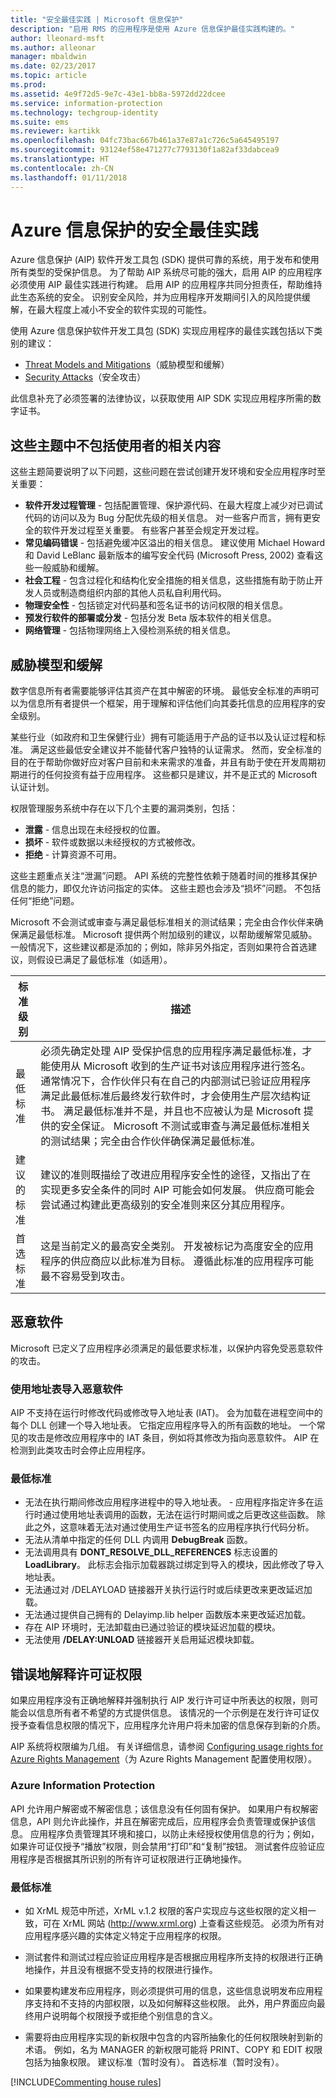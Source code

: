 ```yaml
---
title: "安全最佳实践 | Microsoft 信息保护"
description: "启用 RMS 的应用程序是使用 Azure 信息保护最佳实践构建的。"
author: lleonard-msft
ms.author: alleonar
manager: mbaldwin
ms.date: 02/23/2017
ms.topic: article
ms.prod: 
ms.assetid: 4e9f72d5-9e7c-43e1-bb8a-5972dd22dcee
ms.service: information-protection
ms.technology: techgroup-identity
ms.suite: ems
ms.reviewer: kartikk
ms.openlocfilehash: 04fc73bac667b461a37e87a1c726c5a645495197
ms.sourcegitcommit: 93124ef58e471277c7793130f1a82af33dabcea9
ms.translationtype: HT
ms.contentlocale: zh-CN
ms.lasthandoff: 01/11/2018
---
```

# <a name="security-best-practices-for-azure-information-protection"></a>Azure 信息保护的安全最佳实践

Azure 信息保护 (AIP) 软件开发工具包 (SDK) 提供可靠的系统，用于发布和使用所有类型的受保护信息。 为了帮助 AIP 系统尽可能的强大，启用 AIP 的应用程序必须使用 AIP 最佳实践进行构建。 启用 AIP 的应用程序共同分担责任，帮助维持此生态系统的安全。 识别安全风险，并为应用程序开发期间引入的风险提供缓解，在最大程度上减小不安全的软件实现的可能性。

使用 Azure 信息保护软件开发工具包 (SDK) 实现应用程序的最佳实践包括以下类别的建议：
- [Threat Models and Mitigations](https://msdn.microsoft.com/en-us/library/aa362751.aspx)（威胁模型和缓解）
- [Security Attacks](https://msdn.microsoft.com/en-us/library/aa362736.aspx)（安全攻击）

此信息补充了必须签署的法律协议，以获取使用 AIP SDK 实现应用程序所需的数字证书。

## <a name="subjects-not-covered-in-these-topics"></a>这些主题中不包括使用者的相关内容
这些主题简要说明了以下问题，这些问题在尝试创建开发环境和安全应用程序时至关重要：
- **软件开发过程管理** - 包括配置管理、保护源代码、在最大程度上减少对已调试代码的访问以及为 Bug 分配优先级的相关信息。 对一些客户而言，拥有更安全的软件开发过程至关重要。 有些客户甚至会规定开发过程。
- **常见编码错误** - 包括避免缓冲区溢出的相关信息。 建议使用 Michael Howard 和 David LeBlanc 最新版本的编写安全代码 (Microsoft Press, 2002) 查看这些一般威胁和缓解。
- **社会工程** - 包含过程化和结构化安全措施的相关信息，这些措施有助于防止开发人员或制造商组织内部的其他人员私自利用代码。
- **物理安全性** - 包括锁定对代码基和签名证书的访问权限的相关信息。
- **预发行软件的部署或分发** - 包括分发 Beta 版本软件的相关信息。
- **网络管理** - 包括物理网络上入侵检测系统的相关信息。

## <a name="threat-models-and-mitigations"></a>威胁模型和缓解
数字信息所有者需要能够评估其资产在其中解密的环境。 最低安全标准的声明可以为信息所有者提供一个框架，用于理解和评估他们向其委托信息的应用程序的安全级别。

某些行业（如政府和卫生保健行业）拥有可能适用于产品的证书以及认证过程和标准。 满足这些最低安全建议并不能替代客户独特的认证需求。 然而，安全标准的目的在于帮助你做好应对客户目前和未来需求的准备，并且有助于使在开发周期初期进行的任何投资有益于应用程序。 这些都只是建议，并不是正式的 Microsoft 认证计划。

权限管理服务系统中存在以下几个主要的漏洞类别，包括：
- **泄露** - 信息出现在未经授权的位置。
- **损坏** - 软件或数据以未经授权的方式被修改。
- **拒绝** - 计算资源不可用。

这些主题重点关注“泄漏”问题。 API 系统的完整性依赖于随着时间的推移其保护信息的能力，即仅允许访问指定的实体。 这些主题也会涉及“损坏”问题。 不包括任何“拒绝”问题。

Microsoft 不会测试或审查与满足最低标准相关的测试结果；完全由合作伙伴来确保满足最低标准。 Microsoft 提供两个附加级别的建议，以帮助缓解常见威胁。 一般情况下，这些建议都是添加的；例如，除非另外指定，否则如果符合首选建议，则假设已满足了最低标准（如适用）。

|标准级别|    描述|
|---|---|
|最低标准|  必须先确定处理 AIP 受保护信息的应用程序满足最低标准，才能使用从 Microsoft 收到的生产证书对该应用程序进行签名。 通常情况下，合作伙伴只有在自己的内部测试已验证应用程序满足此最低标准后最终发行软件时，才会使用生产层次结构证书。 满足最低标准并不是，并且也不应被认为是 Microsoft 提供的安全保证。 Microsoft 不测试或审查与满足最低标准相关的测试结果；完全由合作伙伴确保满足最低标准。|
|建议的标准|  建议的准则既描绘了改进应用程序安全性的途径，又指出了在实现更多安全条件的同时 AIP 可能会如何发展。 供应商可能会尝试通过构建此更高级别的安全准则来区分其应用程序。|
|首选标准|    这是当前定义的最高安全类别。 开发被标记为高度安全的应用程序的供应商应以此标准为目标。 遵循此标准的应用程序可能最不容易受到攻击。|




## <a name="malicious-software"></a>恶意软件
Microsoft 已定义了应用程序必须满足的最低要求标准，以保护内容免受恶意软件的攻击。

### <a name="importing-malicious-software-by-using-address-tables"></a>使用地址表导入恶意软件
AIP 不支持在运行时修改代码或修改导入地址表 (IAT)。 会为加载在进程空间中的每个 DLL 创建一个导入地址表。 它指定应用程序导入的所有函数的地址。 一个常见的攻击是修改应用程序中的 IAT 条目，例如将其修改为指向恶意软件。 AIP 在检测到此类攻击时会停止应用程序。

### <a name="minimum-standard"></a>最低标准
- 无法在执行期间修改应用程序进程中的导入地址表。 - 应用程序指定许多在运行时通过使用地址表调用的函数，无法在运行时期间或之后更改这些函数。 除此之外，这意味着无法对通过使用生产证书签名的应用程序执行代码分析。
- 无法从清单中指定的任何 DLL 内调用 **DebugBreak**  函数。
- 无法调用具有 **DONT_RESOLVE_DLL_REFERENCES** 标志设置的 **LoadLibrary**。 此标志会指示加载器跳过绑定到导入的模块，因此修改了导入地址表。
- 无法通过对 /DELAYLOAD 链接器开关执行运行时或后续更改来更改延迟加载。
- 无法通过提供自己拥有的 Delayimp.lib helper 函数版本来更改延迟加载。
- 存在 AIP 环境时，无法卸载由已通过验证的模块延迟加载的模块。
- 无法使用 **/DELAY:UNLOAD** 链接器开关启用延迟模块卸载。


## <a name="incorrectly-interpreting-license-rights"></a>错误地解释许可证权限

如果应用程序没有正确地解释并强制执行 AIP 发行许可证中所表达的权限，则可能会以信息所有者不希望的方式提供信息。 该情况的一个示例是在发行许可证仅授予查看信息权限的情况下，应用程序允许用户将未加密的信息保存到新的介质。

AIP 系统将权限编为几组。 有关详细信息，请参阅 [Configuring usage rights for Azure Rights Management](../deploy-use/configure-usage-rights.md)（为 Azure Rights Management 配置使用权限）。

### <a name="azure-information-protection"></a>Azure Information Protection  
API 允许用户解密或不解密信息；该信息没有任何固有保护。 如果用户有权解密信息，API 则允许此操作，并且在解密完成后，应用程序会负责管理或保护该信息。 应用程序负责管理其环境和接口，以防止未经授权使用信息的行为；例如，如果许可证仅授予“播放”权限，则会禁用“打印”和“复制”按钮。 测试套件应验证应用程序是否根据其所识别的所有许可证权限进行正确地操作。

### <a name="minimum-standard"></a>最低标准
- 如 XrML 规范中所述，XrML v.1.2 权限的客户实现应与这些权限的定义相一致，可在 XrML 网站 (http://www.xrml.org) 上查看这些规范。 必须为所有对应用程序感兴趣的实体定义特定于应用程序的权限。
- 测试套件和测试过程应验证应用程序是否根据应用程序所支持的权限进行正确地操作，并且没有根据不受支持的权限进行操作。
- 如果要构建发布应用程序，则必须提供可用的信息，这些信息说明发布应用程序支持和不支持的内部权限，以及如何解释这些权限。 此外，用户界面应向最终用户说明每个权限授予或拒绝个别信息的含义。

- 需要将由应用程序实现的新权限中包含的内容所抽象化的任何权限映射到新的术语。 例如，名为 MANAGER 的新权限可能将 PRINT、COPY 和 EDIT 权限包括为抽象权限。
建议标准（暂时没有）。
首选标准（暂时没有）。

[!INCLUDE[Commenting house rules](../includes/houserules.md)]